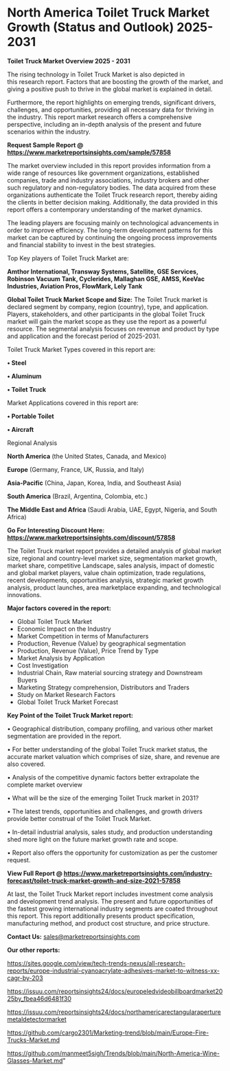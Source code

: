 # North America Toilet Truck Market Growth (Status and Outlook) 2025-2031

<Strong> Toilet Truck Market Overview 2025 - 2031</strong>

The rising technology in Toilet Truck Market is also depicted in this research report. Factors that are boosting the growth of the market, and giving a positive push to thrive in the global market is explained in detail.

Furthermore, the report highlights on emerging trends, significant drivers, challenges, and opportunities, providing all necessary data for thriving in the industry. This report market research offers a comprehensive perspective, including an in-depth analysis of the present and future scenarios within the industry.

<strong>Request Sample Report @ <a href=https://www.marketreportsinsights.com/sample/57858>https://www.marketreportsinsights.com/sample/57858</a></strong>

The market overview included in this report provides information from a wide range of resources like government organizations, established companies, trade and industry associations, industry brokers and other such regulatory and non-regulatory bodies. The data acquired from these organizations authenticate the Toilet Truck research report, thereby aiding the clients in better decision making. Additionally, the data provided in this report offers a contemporary understanding of the market dynamics.

The leading players are focusing mainly on technological advancements in order to improve efficiency. The long-term development patterns for this market can be captured by continuing the ongoing process improvements and financial stability to invest in the best strategies.

Top Key players of Toilet Truck Market are:

<strong>Amthor International, Transway Systems, Satellite, GSE Services, Robinson Vacuum Tank, Cyclerides, Mallaghan GSE, AMSS, KeeVac Industries, Aviation Pros, FlowMark, Lely Tank</strong>

<strong><b>Global Toilet Truck Market Scope and Size:</b></strong>
The Toilet Truck market is declared segment by company, region (country), type, and application. Players, stakeholders, and other participants in the global Toilet Truck market will gain the market scope as they use the report as a powerful resource. The segmental analysis focuses on revenue and product by type and application and the forecast period of 2025-2031.

Toilet Truck Market Types covered in this report are:

<strong>• Steel

• Aluminum

• Toilet Truck</strong>

Market Applications covered in this report are:

<strong>• Portable Toilet

• Aircraft</strong> 

Regional Analysis

<strong>North America</strong> (the United States, Canada, and Mexico)

<strong>Europe</strong> (Germany, France, UK, Russia, and Italy)

<strong>Asia-Pacific</strong> (China, Japan, Korea, India, and Southeast Asia)

<strong>South America</strong> (Brazil, Argentina, Colombia, etc.)

<strong>The Middle East and Africa</strong> (Saudi Arabia, UAE, Egypt, Nigeria, and South Africa)

<strong>Go For Interesting Discount Here: <a href=https://www.marketreportsinsights.com/discount/57858>https://www.marketreportsinsights.com/discount/57858</a></strong>

The Toilet Truck market report provides a detailed analysis of global market size, regional and country-level market size, segmentation market growth, market share, competitive Landscape, sales analysis, impact of domestic and global market players, value chain optimization, trade regulations, recent developments, opportunities analysis, strategic market growth analysis, product launches, area marketplace expanding, and technological innovations.

<strong><b>Major factors covered in the report:</b></strong>
<ul>
  <li>Global Toilet Truck Market </li>
  <li>Economic Impact on the Industry</li>
  <li>Market Competition in terms of Manufacturers</li>
  <li>Production, Revenue (Value) by geographical segmentation</li>
  <li>Production, Revenue (Value), Price Trend by Type</li>
  <li>Market Analysis by Application</li>
  <li>Cost Investigation</li>
  <li>Industrial Chain, Raw material sourcing strategy and Downstream Buyers</li>
  <li>Marketing Strategy comprehension, Distributors and Traders</li>
  <li>Study on Market Research Factors</li>
  <li>Global Toilet Truck Market Forecast</li>
</ul>

<strong><b>Key Point of the Toilet Truck Market report:</b></strong>

• Geographical distribution, company profiling, and various other market segmentation are provided in the report.

• For better understanding of the global Toilet Truck market status, the accurate market valuation which comprises of size, share, and revenue are also covered.

• Analysis of the competitive dynamic factors better extrapolate the complete market overview

• What will be the size of the emerging Toilet Truck market in 2031?

• The latest trends, opportunities and challenges, and growth drivers provide better construal of the Toilet Truck Market.

• In-detail industrial analysis, sales study, and production understanding shed more light on the future market growth rate and scope.

• Report also offers the opportunity for customization as per the customer request.

<strong><b>View Full Report @ <a href=https://www.marketreportsinsights.com/industry-forecast/toilet-truck-market-growth-and-size-2021-57858>https://www.marketreportsinsights.com/industry-forecast/toilet-truck-market-growth-and-size-2021-57858</a></b></strong>


At last, the Toilet Truck Market report includes investment come analysis and development trend analysis. The present and future opportunities of the fastest growing international industry segments are coated throughout this report. This report additionally presents product specification, manufacturing method, and product cost structure, and price structure.

<strong>Contact Us:</strong>
sales@marketreportsinsights.com

<strong>Our other reports:</strong>

<a href=https://sites.google.com/view/tech-trends-nexus/all-research-reports/europe-industrial-cyanoacrylate-adhesives-market-to-witness-xx-cagr-by-203>https://sites.google.com/view/tech-trends-nexus/all-research-reports/europe-industrial-cyanoacrylate-adhesives-market-to-witness-xx-cagr-by-203</a>

<a href=https://issuu.com/reportsinsights24/docs/europeledvideobillboardmarket2025by_fbea46d6481f30>https://issuu.com/reportsinsights24/docs/europeledvideobillboardmarket2025by_fbea46d6481f30</a>

<a href=https://issuu.com/reportsinsights24/docs/northamericarectangularaperturemetaldetectormarket>https://issuu.com/reportsinsights24/docs/northamericarectangularaperturemetaldetectormarket</a>

<a href=https://github.com/cargo2301/Marketing-trend/blob/main/Europe-Fire-Trucks-Market.md>https://github.com/cargo2301/Marketing-trend/blob/main/Europe-Fire-Trucks-Market.md</a>

<a href=https://github.com/manmeet5sigh/Trends/blob/main/North-America-Wine-Glasses-Market.md>https://github.com/manmeet5sigh/Trends/blob/main/North-America-Wine-Glasses-Market.md</a>"
